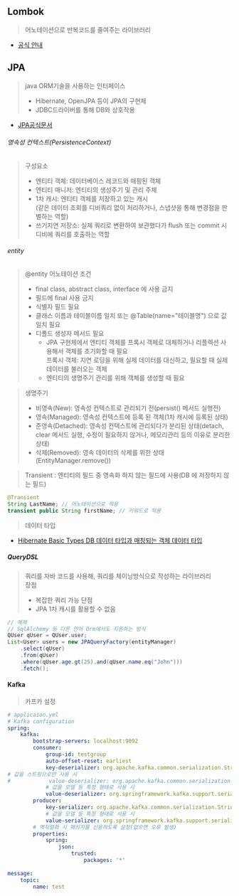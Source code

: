 
## Lombok
> 어노테이션으로 반복코드를 줄여주는 라이브러리
* [공식 안내](https://projectlombok.org/features/)

## JPA
> java ORM기술을 사용하는 인터페이스
> * Hibernate, OpenJPA 등이 JPA의 구현체
> * JDBC드라이버를 통해 DB와 상호작용
* [JPA공식문서](https://docs.spring.io/spring-data/jpa/docs/current/reference/html/)

###### 영속성 컨텍스트(PersistenceContext)
> 구성요소
> * 엔티티 객체: 데이터베이스 레코드와 매핑된 객체  
> * 엔티티 매니저: 엔티티의 생성주기 및 관리 주체  
> * 1차 캐시: 엔티티 객체를 저장하고 있는 캐시  
>   (같은 데이터 조회를 디비쿼리 없이 처리하거나, 스냅샷을 통해 변경점을 판별하는 역할)  
> * 쓰기지연 저장소: 실제 쿼리로 변환하여 보관했다가 flush 또는 commit 시 디비에 쿼리를 호출하는 역할

###### entity
> @entity 어노테이션 조건
> * final class, abstract class, interface 에 사용 금지  
> * 필드에 final 사용 금지  
> * 식별자 필드 필요  
> * 클래스 이름과 테이블이름 일치 또는 @Table(name="테이블명") 으로 값 일치 필요  
> * 디폴드 생성자 메서드 필요
> 	* JPA 구현체에서 엔티티 객체를 프록시 객체로 대체하거나 리플렉션 사용해서 객체를 초기화할 때 필요  
> 	   프록시 객체: 지연 로딩을 위해 실제 데이터를 대신하고, 필요할 때 실제 데이터를 불러오는 객체
> 	* 엔티티의 생명주기 관리를 위해 객체를 생성할 때 필요

> 생명주기
> * 비영속(New): 영속성 컨텍스트로 관리되기 전(persist() 메서드 실행전)  
> * 영속(Managed): 영속성 컨텍스트에 등록 된 객체(1차 캐시에 등록된 상태)  
> * 준영속(Detached): 영속성 컨텍스트에 관리되다가 분리된 상태(detach, clear 메서드 실행, 수정이 필요하지 않거나, 메모리관리 등의 이유로 분리한 상태)  
> * 삭제(Removed): 영속 데이터의 삭제를 위한 상태(EntityManager.remove())

> Transient : 엔티티의 필드 중 영속화 하지 않는 필드에 사용(DB 에 저장하지 않는 필드)
```java
@Transient
String LastName; // 어노테이션으로 적용
transient public String firstName; // 키워드로 적용
``` 

> 데이터 타입
* [Hibernate Basic Types DB 데이터 타입과 매칭되는 객체 데이터 타입](https://docs.jboss.org/hibernate/orm/5.5/userguide/html_single/Hibernate_User_Guide.html#basic)

##### QueryDSL
>쿼리를 자바 코드를 사용해, 쿼리를 체이닝방식으로 작성하는 라이브러리  
>장점  
>*  복잡한 쿼리 가능 
>단점
>* JPA 1차 캐시를 활용할 수 없음
```java
// 예제
// SqlAlchemy 등 다른 언어 Orm에서도 지원하는 방식
QUser qUser = QUser.user;
List<User> users = new JPAQueryFactory(entityManager)
    .select(qUser)
    .from(qUser)
    .where(qUser.age.gt(25).and(qUser.name.eq("John")))
    .fetch();
```

#### Kafka
> 카프카 설정
```yml
# applicaion.yml
# Kafka configuration  
spring:  
    kafka:  
        bootstrap-servers: localhost:9092  
        consumer:  
            group-id: testgroup  
            auto-offset-reset: earliest  
            key-deserializer: org.apache.kafka.common.serialization.StringDeserializer  
# 값을 스트링으로만 사용 시  
#            value-deserializer: org.apache.kafka.common.serialization.StringDeserializer  
            # 값을 모델 등 특정 형태로 사용 시
            value-deserializer: org.springframework.kafka.support.serializer.JsonDeserializer  
        producer:  
            key-serializer: org.apache.kafka.common.serialization.StringSerializer
            # 값을 모델 등 특정 형태로 사용 시  
            value-serializer: org.springframework.kafka.support.serializer.JsonSerializer
        # 역직렬화 시 패키지를 신용하도록 설정(없으면 오류 발생)      
        properties:  
            spring:  
                json:  
                    trusted:  
                        packages: '*'  
  
message:  
    topic:  
        name: test
```
